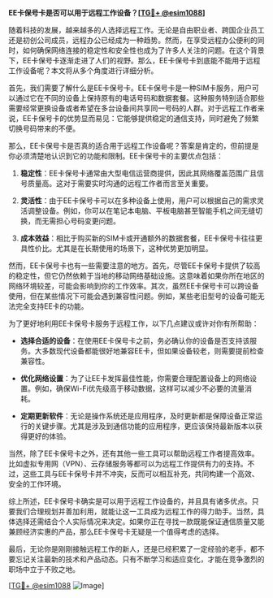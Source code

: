 **EE卡保号卡是否可以用于远程工作设备？[[TG💪+ @esim1088](https://t.me/s/esim1088)]**

随着科技的发展，越来越多的人选择远程工作。无论是自由职业者、跨国企业员工还是初创公司成员，远程办公已经成为一种趋势。然而，在享受远程办公便利的同时，如何确保网络连接的稳定性和安全性也成为了许多人关注的问题。在这个背景下，EE卡保号卡逐渐走进了人们的视野。那么，EE卡保号卡到底能不能用于远程工作设备呢？本文将从多个角度进行详细分析。

首先，我们需要了解什么是EE卡保号卡。EE卡保号卡是一种SIM卡服务，用户可以通过它在不同的设备上保持原有的电话号码和数据套餐。这种服务特别适合那些需要经常更换设备或者希望在多台设备间共享同一号码的人群。对于远程工作者来说，EE卡保号卡的优势显而易见：它能够提供稳定的通信支持，同时避免了频繁切换号码带来的不便。

那么，EE卡保号卡是否真的适合用于远程工作设备呢？答案是肯定的，但前提是你必须清楚地认识到它的功能和限制。EE卡保号卡的主要优点包括：

1. **稳定性**：EE卡保号卡通常由大型电信运营商提供，因此其网络覆盖范围广且信号质量高。这对于需要实时沟通的远程工作者而言至关重要。
   
2. **灵活性**：由于EE卡保号卡可以在多种设备上使用，用户可以根据自己的需求灵活调整设备。例如，你可以在笔记本电脑、平板电脑甚至智能手机之间无缝切换，而无需担心号码变更问题。

3. **成本效益**：相比于购买新的SIM卡或开通额外的数据套餐，EE卡保号卡往往更具性价比。尤其是在长期使用的场景下，这种优势更加明显。

然而，EE卡保号卡也有一些需要注意的地方。首先，尽管EE卡保号卡提供了较高的稳定性，但它仍然依赖于当地的移动网络基础设施。这意味着如果你所在地区的网络环境较差，可能会影响到你的工作效率。其次，虽然EE卡保号卡可以跨设备使用，但在某些情况下可能会遇到兼容性问题。例如，某些老旧型号的设备可能无法完全支持EE卡的功能。

为了更好地利用EE卡保号卡服务于远程工作，以下几点建议或许对你有所帮助：

- **选择合适的设备**：在使用EE卡保号卡之前，务必确认你的设备是否支持该服务。大多数现代设备都能很好地兼容EE卡，但如果设备较老，则需要提前检查兼容性。
  
- **优化网络设置**：为了让EE卡发挥最佳性能，你需要合理配置设备上的网络设置。例如，确保Wi-Fi优先级高于移动数据，这样可以减少不必要的流量消耗。

- **定期更新软件**：无论是操作系统还是应用程序，及时更新都是保障设备正常运行的关键步骤。尤其是涉及到通信功能的应用程序，更应该保持最新版本以获得更好的体验。

当然，除了EE卡保号卡之外，还有其他一些工具可以帮助远程工作者提高效率。比如虚拟专用网（VPN）、云存储服务等都可以为远程工作提供有力的支持。不过，这些工具与EE卡保号卡并不冲突，反而可以相互补充，共同构建一个高效、安全的工作环境。

综上所述，EE卡保号卡确实是可以用于远程工作设备的，并且具有诸多优点。只要我们合理规划并善加利用，就能让这一工具成为远程工作的得力助手。当然，具体选择还需结合个人实际情况来决定。如果你正在寻找一款既能保证通信质量又能兼顾经济实惠的产品，那么EE卡保号卡无疑是一个值得考虑的选择。

最后，无论你是刚刚接触远程工作的新人，还是已经积累了一定经验的老手，都不要忘记关注最新的技术和产品动态。只有不断学习和适应变化，才能在竞争激烈的职场中立于不败之地。

[[TG💪+ @esim1088](https://t.me/s/esim1088) ![Image](https://i.postimg.cc/4NQfJmqS/Snipaste-2025-05-13-00-14-12.png)]